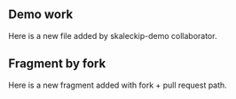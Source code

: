 ## Demo work

Here is a new file added by skaleckip-demo collaborator.

## Fragment by fork

Here is a new fragment added with fork + pull request path.
